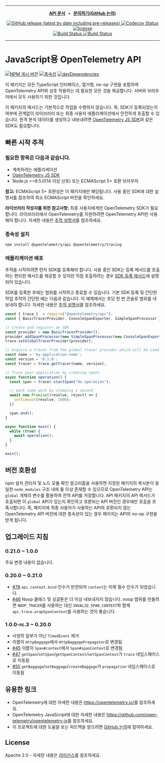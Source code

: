 
---
<p align="center">
  <strong>
    <a href="https://open-telemetry.github.io/opentelemetry-js-api">API 문서<a/> &nbsp;&nbsp;&bull;&nbsp;&nbsp; <a href="https://github.com/open-telemetry/opentelemetry-js/discussions">문의하기(GitHub 논의)<a/>
  </strong>
</p>

<p align="center">
  <a href="https://github.com/open-telemetry/opentelemetry-js-api/releases">
    <img alt="GitHub release (latest by date including pre-releases)" src="https://img.shields.io/github/v/release/open-telemetry/opentelemetry-js-api?include_prereleases&style=for-the-badge">
  </a>
  <a href="https://codecov.io/gh/open-telemetry/opentelemetry-js-api/branch/main/">
    <img alt="Codecov Status" src="https://img.shields.io/codecov/c/github/open-telemetry/opentelemetry-js-api?style=for-the-badge">
  </a>
  <a href="https://github.com/open-telemetry/opentelemetry-js-api/blob/main/LICENSE">
    <img alt="license" src="https://img.shields.io/badge/license-Apache_2.0-green.svg?style=for-the-badge">
  </a>
  <br/>
  <a href="https://github.com/open-telemetry/opentelemetry-js-api/actions/workflows/docs.yaml">
    <img alt="Build Status" src="https://github.com/open-telemetry/opentelemetry-js-api/actions/workflows/test.yaml/badge.svg?branch=main">
  </a>
  <a href="https://github.com/open-telemetry/opentelemetry-js-api/actions/workflows/test.yaml?query=branch%3Amain">
    <img alt="Build Status" src="https://github.com/open-telemetry/opentelemetry-js-api/actions/workflows/docs.yaml/badge.svg">
  </a>
</p>

---

# <a name="opentelemetry-api-for-javascript"></a>JavaScript용 OpenTelemetry API

[![NPM 게시 버전][npm-img]][npm-url]
[![종속성][dependencies-image]][dependencies-url]
[![devDependencies][devDependencies-image]][devDependencies-url]

이 패키지는 모든 TypeScript 인터페이스, 열거형, no-op 구현을 포함하여 OpenTelemetry API와 상호 작용하는 데 필요한 모든 것을 제공합니다. 서버와 브라우저에서 모두 사용하기 위한 것입니다.

이 패키지의 메서드는 기본적으로 작업을 수행하지 않습니다. 즉, SDK가 등록되었는지 여부에 관계없이 라이브러리 또는 최종 사용자 애플리케이션에서 안전하게 호출할 수 있습니다. 원격 분석 데이터를 생성하고 내보내려면 [OpenTelemetry JS SDK][opentelemetry-js]와 같은 SDK도 필요합니다.

## <a name="tracing-quick-start"></a>빠른 시작 추적

### <a name="you-will-need"></a>필요한 항목은 다음과 같습니다.

- 계측하려는 애플리케이션
- [OpenTelemetry JS SDK][opentelemetry-js]
- Node.js >=8.5.0(14 이상 선호) 또는 ECMAScript 5+ 호환 브라우저

**참고:** ECMAScript 5+ 호환성은 이 패키지에만 해당됩니다. 사용 중인 SDK에 대한 설명서를 참조하여 최소 ECMAScript 버전을 확인하세요.

**라이브러리 작성자를 위한 참고사항:** 최종 사용자에게만 OpenTelemetry SDK가 필요합니다. 라이브러리에서 OpenTelemetry를 지원하려면 OpenTelemetry API만 사용해야 합니다. 자세한 내용은 [추적 설명서][docs-tracing]를 참조하세요.

### <a name="install-dependencies"></a>종속성 설치

```sh
npm install @opentelemetry/api @opentelemetry/tracing
```

### <a name="trace-your-application"></a>애플리케이션 배포

추적을 시작하려면 먼저 SDK를 등록해야 합니다. 사용 중인 SDK는 등록 메서드를 호출하는 편리한 메서드를 제공할 수 있지만 직접 호출하려는 경우 [SDK 등록 메서드][docs-sdk-registration]에 설명되어 있습니다.

SDK를 등록한 후에는 범위를 시작하고 종료할 수 있습니다. 기본 SDK 등록 및 간단한 작업 추적의 간단한 예는 다음과 같습니다. 이 예제에서는 초당 한 번 콘솔로 범위를 내보내야 합니다. 자세한 내용은 [추적 설명서][docs-tracing]를 참조하세요.

```javascript
const { trace }  = require("@opentelemetry/api");
const { BasicTracerProvider, ConsoleSpanExporter, SimpleSpanProcessor }  = require("@opentelemetry/tracing");

// Create and register an SDK
const provider = new BasicTracerProvider();
provider.addSpanProcessor(new SimpleSpanProcessor(new ConsoleSpanExporter()));
trace.setGlobalTracerProvider(provider);

// Acquire a tracer from the global tracer provider which will be used to trace the application
const name = 'my-application-name';
const version = '0.1.0';
const tracer = trace.getTracer(name, version);

// Trace your application by creating spans
async function operation() {
  const span = tracer.startSpan("do operation");

  // mock some work by sleeping 1 second
  await new Promise((resolve, reject) => {
    setTimeout(resolve, 1000);
  })

  span.end();
}

async function main() {
  while (true) {
    await operation();
  }
}

main();
```

## <a name="version-compatibility"></a>버전 호환성

npm 설치 관리자 및 노드 모듈 확인 알고리즘을 사용하면 지정된 패키지의 복사본이 동일한 `node_modules` 구조 내에 둘 이상 존재할 수 있으므로 OpenTelemetry API는 `global` 개체의 변수를 활용하여 전역 API를 저장합니다. API 패키지의 API 메서드가 호출되면 이 `global` API가 있는지 확인하고 호환되는 API 버전인 경우에만 호출을 프록시합니다. 즉, 패키지에 최종 사용자가 사용하는 API와 호환되지 않는 OpenTelemetry API 버전에 대한 종속성이 있는 경우 패키지는 API의 no-op 구현을 받게 됩니다.

## <a name="upgrade-guidelines"></a>업그레이드 지침

### <a name="0210-to-100"></a>0.21.0 ~ 1.0.0

주요 변경 내용이 없습니다.

### <a name="0200-to-0210"></a>0.20.0 ~ 0.21.0

- [#78](https://github.com/open-telemetry/opentelemetry-js-api/issues/78) `api.context.bind` 인수가 반전되어 `context`는 이제 필수 인수가 되었습니다.
- [#46](https://github.com/open-telemetry/opentelemetry-js-api/issues/46) Noop 클래스 및 싱글톤은 더 이상 내보내지지 않습니다. noop 범위를 만들려면 `NOOP_TRACER`를 사용하는 대신 `INVALID_SPAN_CONTEXT`와 함께 `api.trace.wrapSpanContext`를 사용하는 것이 좋습니다.

### <a name="100-rc3-to-0200"></a>1.0.0-rc.3 ~ 0.20.0

- 사양의 일부가 아닌 `TimedEvent` 제거
- 이름이 `HttpBaggage`에서 `HttpBaggagePropagator`로 변경됨
- [#45](https://github.com/open-telemetry/opentelemetry-js-api/pull/45) 이름이 `Span#context`에서 `Span#spanContext`로 변경됨
- [#47](https://github.com/open-telemetry/opentelemetry-js-api/pull/47) `getSpan`/`setSpan`/`getSpanContext`/`setSpanContext`가 `trace` 네임스페이스로 이동됨
- [#55](https://github.com/open-telemetry/opentelemetry-js-api/pull/55) `getBaggage`/`setBaggage`/`createBaggage`가 `propagation` 네임스페이스로 이동됨

## <a name="useful-links"></a>유용한 링크

- OpenTelemetry에 대한 자세한 내용은 <https://opentelemetry.io/>를 참조하세요.
- OpenTelemetry JavaScript에 대한 자세한 내용은 <https://github.com/open-telemetry/opentelemetry-js>를 참조하세요.
- 이 프로젝트에 대한 도움말 또는 피드백을 받으려면 [GitHub 논의][discussions-url]에 참여하세요.

## <a name="license"></a>License

Apache 2.0 - 자세한 내용은 [라이선스][license-url]를 참조하세요.

[opentelemetry-js]: https://github.com/open-telemetry/opentelemetry-js

[discussions-url]: https://github.com/open-telemetry/opentelemetry-js/discussions
[license-url]: https://github.com/open-telemetry/opentelemetry-js-api/blob/main/LICENSE
[license-image]: https://img.shields.io/badge/license-Apache_2.0-green.svg?style=flat
[dependencies-image]: https://status.david-dm.org/gh/open-telemetry/opentelemetry-js-api.svg
[dependencies-url]: https://david-dm.org/open-telemetry/opentelemetry-js-api
[devDependencies-image]: https://status.david-dm.org/gh/open-telemetry/opentelemetry-js-api.svg?type=dev
[devDependencies-url]: https://david-dm.org/open-telemetry/opentelemetry-js-api?type=dev
[npm-url]: https://www.npmjs.com/package/@opentelemetry/api
[npm-img]: https://badge.fury.io/js/%40opentelemetry%2Fapi.svg
[docs-tracing]: https://github.com/open-telemetry/opentelemetry-js-api/blob/main/docs/tracing.md
[docs-sdk-registration]: https://github.com/open-telemetry/opentelemetry-js-api/blob/main/docs/sdk-registration.md
